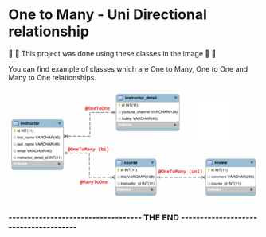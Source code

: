# One to Many - Uni Directional relationship

:fallen_leaf:  :leaves: This project was done using these classes in the image :leaves: :fallen_leaf:

You can find example of classes which are One to Many, One to One and Many to One relationships.

![alt text](./bin/Uni-One-Many.png)




### ----------------------------------- THE END --------------------------------------
